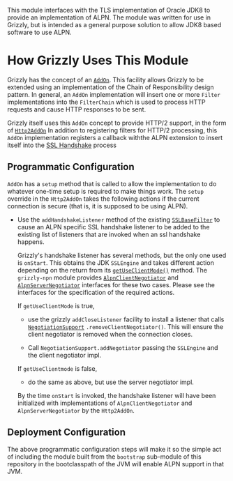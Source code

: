 [//]: # " Copyright (c) 2017 Oracle and/or its affiliates. All rights reserved. "
[//]: # "  "
[//]: # " This program and the accompanying materials are made available under the "
[//]: # " terms of the Eclipse Public License v. 2.0, which is available at "
[//]: # " http://www.eclipse.org/legal/epl-2.0. "
[//]: # "  "
[//]: # " This Source Code may also be made available under the following Secondary "
[//]: # " Licenses when the conditions for such availability set forth in the "
[//]: # " Eclipse Public License v. 2.0 are satisfied: GNU General Public License, "
[//]: # " version 2 with the GNU Classpath Exception, which is available at "
[//]: # " https://www.gnu.org/software/classpath/license.html. "
[//]: # "  "
[//]: # " SPDX-License-Identifier: EPL-2.0 OR GPL-2.0 WITH Classpath-exception-2.0 "

This module interfaces with the TLS implementation of Oracle JDK8 to
provide an implementation of ALPN.  The module was written for use in
Grizzly, but is intended as a general purpose solution to allow JDK8
based software to use ALPN.

# How Grizzly Uses This Module

Grizzly has the concept of an
[`AddOn`](https://github.com/javaee/grizzly/blob/e0e9200479851078d9cf2bad1cf29fa72f525437/modules/http-server/src/main/java/org/glassfish/grizzly/http/server/AddOn.java).
This facility allows Grizzly to be extended using an implementation of
the Chain of Responsibility design pattern.  In general, an `AddOn`
implementation will insert one or more `Filter` implementations into the
`FilterChain` which is used to process HTTP requests and cause HTTP
responses to be sent.

Grizzly itself uses this `AddOn` concept to provide HTTP/2 support, in
the form of
[`Http2AddOn`](https://github.com/javaee/grizzly/blob/e0e9200479851078d9cf2bad1cf29fa72f525437/modules/http2/src/main/java/org/glassfish/grizzly/http2/Http2AddOn.java)
In addition to registering filters for HTTP/2 processing, this `AddOn`
implementation registers a callback withthe ALPN extension to insert
itself into the
[SSL Handshake](https://www.ibm.com/support/knowledgecenter/en/SSFKSJ_7.1.0/com.ibm.mq.doc/sy10660_.htm)
process

## Programmatic Configuration

`AddOn` has a `setup` method that is called to allow the implementation
to do whatever one-time setup is required to make things work.  The
`setup` override in the `Http2AddOn` takes the following actions if the
current connection is secure (that is, it is supposed to be using ALPN).

* Use the `addHandshakeListener` method of the existing
  [`SSLBaseFilter`](https://github.com/javaee/grizzly/blob/e0e9200479851078d9cf2bad1cf29fa72f525437/modules/grizzly/src/main/java/org/glassfish/grizzly/ssl/SSLBaseFilter.java)
  to cause an ALPN specific SSL handshake listener to be added to the
  existing list of listeners that are invoked when an ssl handshake
  happens.

    Grizzly's handshake listener has several methods, but the only one
    used is `onStart`.  This obtains the JDK `SSLEngine` and takes
    different action depending on the return from its
    [`getUseClientMode()`](https://docs.oracle.com/javase/8/docs/api/javax/net/ssl/SSLEngine.html#getUseClientMode--)
    method.  The `grizzly-npn` module provides
    [`AlpnClientNegotiator`](https://github.com/javaee/grizzly-npn/blob/bfa03914bf4222fd22f7710d1deb352b55de0b82/api/src/main/java/org/glassfish/grizzly/npn/AlpnClientNegotiator.java)
    and
    [`AlpnServerNegotiator`](https://github.com/javaee/grizzly-npn/blob/bfa03914bf4222fd22f7710d1deb352b55de0b82/api/src/main/java/org/glassfish/grizzly/npn/AlpnServerNegotiator.java)
    interfaces for these two cases.  Please see the interfaces for the
    specification of the required actions.

    If `getUseClientMode` is true,

    * use the grizzly `addCloseListener` facility to install a listener
    that calls
    [`NegotiationSupport`](https://github.com/javaee/grizzly-npn/blob/bfa03914bf4222fd22f7710d1deb352b55de0b82/api/src/main/java/org/glassfish/grizzly/npn/NegotiationSupport.java)
    `.removeClientNegotiator()`.  This will ensure the client negotiator
    is removed when the connection closes.

    * Call `NegotiationSupport.addNegotiator` passing the `SSLEngine`
    and the client negotiator impl.

    If `getUseClientmode` is false,

    * do the same as above, but use the server negotiator impl.

    By the time `onStart` is invoked, the handshake listener will have
    been initialized with implementations of `AlpnClientNegotiator` and
    `AlpnServerNegotiator` by the `Http2AddOn`.

## Deployment Configuration

The above programmatic configuration steps will make it so the simple
act of including the module built from the `bootstrap` sub-module of
this repository in the bootclasspath of the JVM will enable ALPN support
in that JVM.
